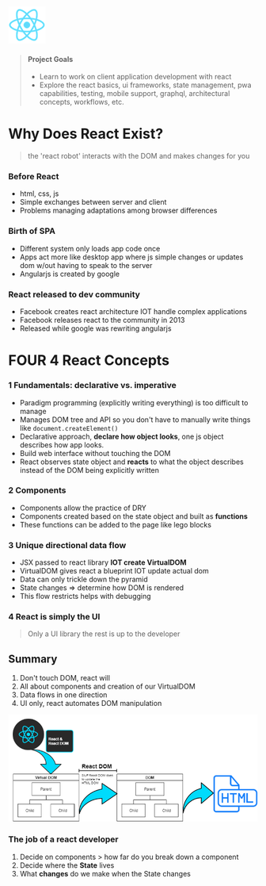 ![react](images/logo.png)

> #### Project Goals
>
> - Learn to work on client application development with react
> - Explore the react basics, ui frameworks, state management, pwa capabilities, testing, mobile support, graphql, architectural concepts, workflows, etc.

# Why Does React Exist?

> the 'react robot' interacts with the DOM and makes changes for you

### Before React

- html, css, js
- Simple exchanges between server and client
- Problems managing adaptations among browser differences

### Birth of SPA

- Different system only loads app code once
- Apps act more like desktop app where js simple changes or updates dom w/out having to speak to the server
- Angularjs is created by google

### React released to dev community

- Facebook creates react architecture IOT handle complex applications
- Facebook releases react to the community in 2013
- Released while google was rewriting angularjs

# FOUR 4 React Concepts

### 1 Fundamentals: declarative vs. imperative

- Paradigm programming (explicitly writing everything) is too difficult to manage
- Manages DOM tree and API so you don't have to manually write things like `document.createElement()`
- Declarative approach, **declare how object looks**, one js object describes how app looks.
- Build web interface without touching the DOM
- React observes state object and **reacts** to what the object describes instead of the DOM being explicitly written

### 2 Components

- Components allow the practice of DRY
- Components created based on the state object and built as **functions**
- These functions can be added to the page like lego blocks

### 3 Unique directional data flow

- JSX passed to react library **IOT create VirtualDOM**
- VirtualDOM gives react a blueprint IOT update actual dom
- Data can only trickle down the pyramid
- State changes => determine how DOM is rendered
- This flow restricts helps with debugging

### 4 React is simply the UI

> Only a UI library the rest is up to the developer

## Summary

1. Don't touch DOM, react will
2. All about components and creation of our VirtualDOM
3. Data flows in one direction
4. UI only, react automates DOM manipulation

![virtualdom-dom](images/react-dom.png)

### The job of a react developer

1. Decide on components > how far do you break down a component
2. Decide where the **State** lives
3. What **changes** do we make when the State changes
